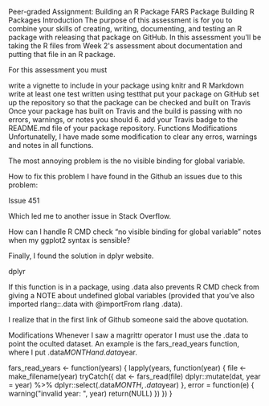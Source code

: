 Peer-graded Assignment: Building an R Package
FARS Package Building R Packages
Introduction
The purpose of this assessment is for you to combine your skills of creating, writing, documenting, and testing an R package with releasing that package on GitHub. In this assessment you'll be taking the R files from Week 2's assessment about documentation and putting that file in an R package.

For this assessment you must

write a vignette to include in your package using knitr and R Markdown
write at least one test written using testthat
put your package on GitHub
set up the repository so that the package can be checked and built on Travis
Once your package has built on Travis and the build is passing with no errors, warnings, or notes you should 6. add your Travis badge to the README.md file of your package repository.
Functions Modifications
Unfortunatelly, I have made some modification to clear any erros, warnings and notes in all functions.

The most annoying problem is the no visible binding for global variable.

How to fix this problem
I have found in the Github an issues due to this problem:

Issue 451

Which led me to another issue in Stack Overflow.

How can I handle R CMD check “no visible binding for global variable” notes when my ggplot2 syntax is sensible?

Finally, I found the solution in dplyr website.

dplyr

If this function is in a package, using .data also prevents R CMD check from giving a NOTE about undefined global variables (provided that you’ve also imported rlang::.data with @importFrom rlang .data).

I realize that in the first link of Github someone said the above quotation.

Modifications
Whenever I saw a magrittr operator I must use the .data to point the oculted dataset. An example is the fars_read_years function, where I put .data$MONTH and .data$year.

fars_read_years <- function(years) {
        lapply(years, function(year) {
                file <- make_filename(year)
                tryCatch({
                        dat <- fars_read(file)
                        dplyr::mutate(dat, year = year) %>%
                                dplyr::select(.data$MONTH, .data$year)
                }, error = function(e) {
                        warning("invalid year: ", year)
                        return(NULL)
                })
        })
}